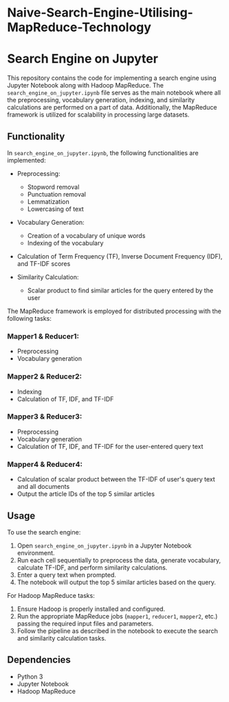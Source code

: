 # Naive-Search-Engine-Utilising-MapReduce-Technology
# Search Engine on Jupyter

This repository contains the code for implementing a search engine using Jupyter Notebook along with Hadoop MapReduce. The `search_engine_on_jupyter.ipynb` file serves as the main notebook where all the preprocessing, vocabulary generation, indexing, and similarity calculations are performed on a part of data. Additionally, the MapReduce framework is utilized for scalability in processing large datasets.

## Functionality

In `search_engine_on_jupyter.ipynb`, the following functionalities are implemented:

- Preprocessing:
  - Stopword removal
  - Punctuation removal
  - Lemmatization
  - Lowercasing of text

- Vocabulary Generation:
  - Creation of a vocabulary of unique words
  - Indexing of the vocabulary

- Calculation of Term Frequency (TF), Inverse Document Frequency (IDF), and TF-IDF scores

- Similarity Calculation:
  - Scalar product to find similar articles for the query entered by the user

The MapReduce framework is employed for distributed processing with the following tasks:

### Mapper1 & Reducer1:
- Preprocessing
- Vocabulary generation

### Mapper2 & Reducer2:
- Indexing
- Calculation of TF, IDF, and TF-IDF

### Mapper3 & Reducer3:
- Preprocessing
- Vocabulary generation
- Calculation of TF, IDF, and TF-IDF for the user-entered query text

### Mapper4 & Reducer4:
- Calculation of scalar product between the TF-IDF of user's query text and all documents
- Output the article IDs of the top 5 similar articles

## Usage

To use the search engine:

1. Open `search_engine_on_jupyter.ipynb` in a Jupyter Notebook environment.
2. Run each cell sequentially to preprocess the data, generate vocabulary, calculate TF-IDF, and perform similarity calculations.
3. Enter a query text when prompted.
4. The notebook will output the top 5 similar articles based on the query.

For Hadoop MapReduce tasks:

1. Ensure Hadoop is properly installed and configured.
2. Run the appropriate MapReduce jobs (`mapper1`, `reducer1`, `mapper2`, etc.) passing the required input files and parameters.
3. Follow the pipeline as described in the notebook to execute the search and similarity calculation tasks.

## Dependencies

- Python 3
- Jupyter Notebook
- Hadoop MapReduce
